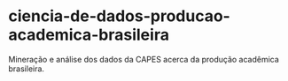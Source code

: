 # ciencia-de-dados-producao-academica-brasileira
Mineração e análise dos dados da CAPES acerca da produção acadêmica brasileira.

